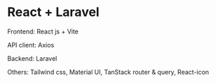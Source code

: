 # React + Laravel

Frontend: React js + Vite

API client: Axios

Backend: Laravel 

Others: Tailwind css, Material UI, TanStack router & query, React-icon